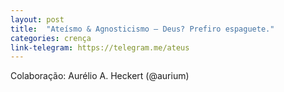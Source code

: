 ```yaml
---
layout: post
title:  "Ateísmo & Agnosticismo — Deus? Prefiro espaguete."
categories: crença
link-telegram: https://telegram.me/ateus
---
```

Colaboração: Aurélio A. Heckert (@aurium)
